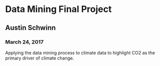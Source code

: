 # Data Mining Final Project

## Austin Schwinn

### March 24, 2017

Applying the data mining process to climate data to highlight CO2 as the primary driver of climate change.
